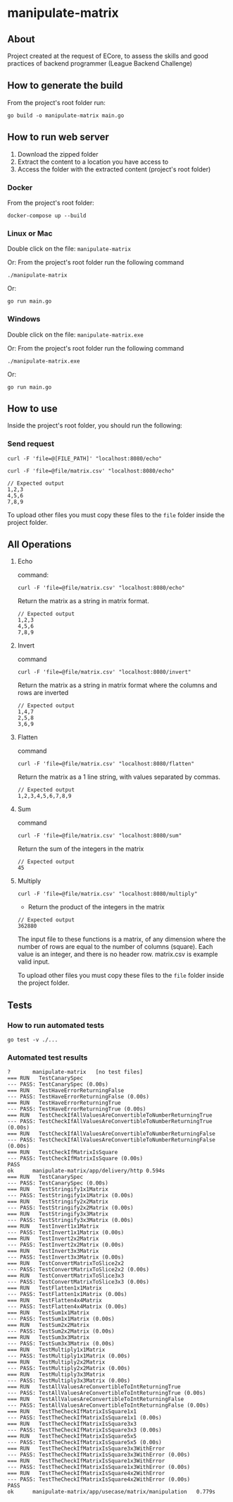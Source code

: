 # manipulate-matrix

## About

Project created at the request of ECore, to assess the skills and good practices of backend programmer (League Backend Challenge)

## How to generate the build

From the project's root folder run:

```
go build -o manipulate-matrix main.go
```

## How to run web server

1. Download the zipped folder
2. Extract the content to a location you have access to
3. Access the folder with the extracted content (project's root folder)

### Docker

From the project's root folder:

```
docker-compose up --build
```

### Linux or Mac

Double click on the file: `manipulate-matrix`

Or:
From the project's root folder run the following command

```
./manipulate-matrix
```

Or:

```
go run main.go
```

### Windows

Double click on the file: `manipulate-matrix.exe`

Or:
From the project's root folder run the following command

```
./manipulate-matrix.exe
```

Or:

```
go run main.go
```

## How to use

Inside the project's root folder, you should run the following:

### Send request

```
curl -F 'file=@[FILE_PATH]' "localhost:8080/echo"
```

```
curl -F 'file=@file/matrix.csv' "localhost:8080/echo"
```

```
// Expected output
1,2,3
4,5,6
7,8,9
```

To upload other files you must copy these files to the `file` folder inside the project folder.

## All Operations

1. Echo

    command:

    ```
    curl -F 'file=@file/matrix.csv' "localhost:8080/echo"
    ```

    Return the matrix as a string in matrix format.

    ```
    // Expected output
    1,2,3
    4,5,6
    7,8,9
    ```

2. Invert

    command

    ```
    curl -F 'file=@file/matrix.csv' "localhost:8080/invert"
    ```

    Return the matrix as a string in matrix format where the columns and rows are inverted

    ```
    // Expected output
    1,4,7
    2,5,8
    3,6,9
    ```

3. Flatten

    command

    ```
    curl -F 'file=@file/matrix.csv' "localhost:8080/flatten"
    ```

    Return the matrix as a 1 line string, with values separated by commas.

    ```
    // Expected output
    1,2,3,4,5,6,7,8,9
    ```

4. Sum

    command

    ```
    curl -F 'file=@file/matrix.csv' "localhost:8080/sum"
    ```

    Return the sum of the integers in the matrix

    ```
    // Expected output
    45
    ```

5. Multiply

    ```
    curl -F 'file=@file/matrix.csv' "localhost:8080/multiply"
    ```

    - Return the product of the integers in the matrix

    ```
    // Expected output
    362880
    ```

    The input file to these functions is a matrix, of any dimension where the number of rows are equal to the number of columns (square). Each value is an integer, and there is no header row. matrix.csv is example valid input.

    To upload other files you must copy these files to the `file` folder inside the project folder.

## Tests

### How to run automated tests

```
go test -v ./...
```

### Automated test results

```
?   	manipulate-matrix	[no test files]
=== RUN   TestCanarySpec
--- PASS: TestCanarySpec (0.00s)
=== RUN   TestHaveErrorReturningFalse
--- PASS: TestHaveErrorReturningFalse (0.00s)
=== RUN   TestHaveErrorReturningTrue
--- PASS: TestHaveErrorReturningTrue (0.00s)
=== RUN   TestCheckIfAllValuesAreConvertibleToNumberReturningTrue
--- PASS: TestCheckIfAllValuesAreConvertibleToNumberReturningTrue (0.00s)
=== RUN   TestCheckIfAllValuesAreConvertibleToNumberReturningFalse
--- PASS: TestCheckIfAllValuesAreConvertibleToNumberReturningFalse (0.00s)
=== RUN   TestCheckIfMatrixIsSquare
--- PASS: TestCheckIfMatrixIsSquare (0.00s)
PASS
ok  	manipulate-matrix/app/delivery/http	0.594s
=== RUN   TestCanarySpec
--- PASS: TestCanarySpec (0.00s)
=== RUN   TestStringify1x1Matrix
--- PASS: TestStringify1x1Matrix (0.00s)
=== RUN   TestStringify2x2Matrix
--- PASS: TestStringify2x2Matrix (0.00s)
=== RUN   TestStringify3x3Matrix
--- PASS: TestStringify3x3Matrix (0.00s)
=== RUN   TestInvert1x1Matrix
--- PASS: TestInvert1x1Matrix (0.00s)
=== RUN   TestInvert2x2Matrix
--- PASS: TestInvert2x2Matrix (0.00s)
=== RUN   TestInvert3x3Matrix
--- PASS: TestInvert3x3Matrix (0.00s)
=== RUN   TestConvertMatrixToSlice2x2
--- PASS: TestConvertMatrixToSlice2x2 (0.00s)
=== RUN   TestConvertMatrixToSlice3x3
--- PASS: TestConvertMatrixToSlice3x3 (0.00s)
=== RUN   TestFlatten1x1Matrix
--- PASS: TestFlatten1x1Matrix (0.00s)
=== RUN   TestFlatten4x4Matrix
--- PASS: TestFlatten4x4Matrix (0.00s)
=== RUN   TestSum1x1Matrix
--- PASS: TestSum1x1Matrix (0.00s)
=== RUN   TestSum2x2Matrix
--- PASS: TestSum2x2Matrix (0.00s)
=== RUN   TestSum3x3Matrix
--- PASS: TestSum3x3Matrix (0.00s)
=== RUN   TestMultiply1x1Matrix
--- PASS: TestMultiply1x1Matrix (0.00s)
=== RUN   TestMultiply2x2Matrix
--- PASS: TestMultiply2x2Matrix (0.00s)
=== RUN   TestMultiply3x3Matrix
--- PASS: TestMultiply3x3Matrix (0.00s)
=== RUN   TestAllValuesAreConvertibleToIntReturningTrue
--- PASS: TestAllValuesAreConvertibleToIntReturningTrue (0.00s)
=== RUN   TestAllValuesAreConvertibleToIntReturningFalse
--- PASS: TestAllValuesAreConvertibleToIntReturningFalse (0.00s)
=== RUN   TestTheCheckIfMatrixIsSquare1x1
--- PASS: TestTheCheckIfMatrixIsSquare1x1 (0.00s)
=== RUN   TestTheCheckIfMatrixIsSquare3x3
--- PASS: TestTheCheckIfMatrixIsSquare3x3 (0.00s)
=== RUN   TestTheCheckIfMatrixIsSquare5x5
--- PASS: TestTheCheckIfMatrixIsSquare5x5 (0.00s)
=== RUN   TestTheCheckIfMatrixIsSquare3x3WithError
--- PASS: TestTheCheckIfMatrixIsSquare3x3WithError (0.00s)
=== RUN   TestTheCheckIfMatrixIsSquare1x3WithError
--- PASS: TestTheCheckIfMatrixIsSquare1x3WithError (0.00s)
=== RUN   TestTheCheckIfMatrixIsSquare4x2WithError
--- PASS: TestTheCheckIfMatrixIsSquare4x2WithError (0.00s)
PASS
ok  	manipulate-matrix/app/usecase/matrix/manipulation	0.779s
```
